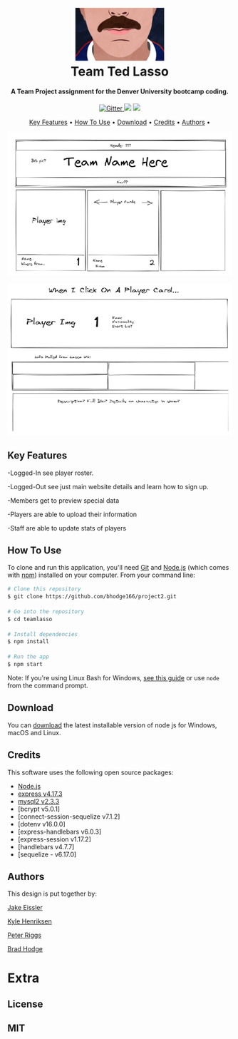 <h1 align="center">
  <br>
  <a href=""><img src="./readmeimage.png" alt="tedlasso" width="200"></a>
  <br>
  Team Ted Lasso
  <br>
</h1>

<h4 align="center">A Team Project assignment for the Denver University bootcamp coding.</h4>

<p align="center">
  <a href="https://badge.fury.io/js/electron-markdownify">
    <img src="https://badge.fury.io/js/electron-markdownify.svg"
         alt="Gitter">
  </a>
  <a href="https://gitter.im/amitmerchant1990/electron-markdownify"><img src="https://badges.gitter.im/amitmerchant1990/electron-markdownify.svg"></a>
  <a href="https://saythanks.io/to/khenriksenbootcamp@gmail.com">
      <img src="https://img.shields.io/badge/SayThanks.io-%E2%98%BC-1EAEDB.svg">
  </a>
</p>

<p align="center">
  <a href="#key-features">Key Features</a> •
  <a href="#how-to-use">How To Use</a> •
  <a href="#download">Download</a> •
  <a href="#credits">Credits</a> •
  <a href="#authors">Authors</a> •
  
</p>

![Project 2 image 1](./PROJECT%202%20WIREFRAME1.png)

![Project 2 image 2](./PROJECT%202%20WIREFRAME2.png)

## Key Features

-Logged-In see player roster.

-Logged-Out see just main website details and learn how to sign up.

-Members get to preview special data

-Players are able to upload their information

-Staff are able to update stats of players

## How To Use

To clone and run this application, you'll need [Git](https://git-scm.com) and [Node.js](https://nodejs.org/en/download/) (which comes with [npm](http://npmjs.com)) installed on your computer. From your command line:

```bash
# Clone this repository
$ git clone https://github.com/bhodge166/project2.git

# Go into the repository
$ cd teamlasso

# Install dependencies
$ npm install

# Run the app
$ npm start
```

Note: If you're using Linux Bash for Windows, [see this guide](https://www.howtogeek.com/261575/how-to-run-graphical-linux-desktop-applications-from-windows-10s-bash-shell/) or use `node` from the command prompt.

## Download

You can [download](https://nodejs.org/en/download/) the latest installable version of node js for Windows, macOS and Linux.

## Credits

This software uses the following open source packages:

- [Node.js](https://nodejs.org/)
- [express v4.17.3](https://www.npmjs.com/package/express)
- [mysql2 v2.3.3](https://www.npmjs.com/package/mysql2)
- [bcrypt v5.0.1]
- [connect-session-sequelize v7.1.2]
- [dotenv v16.0.0]
- [express-handlebars v6.0.3]
- [express-session v1.17.2]
- [handlebars v4.7.7]
- [sequelize - v6.17.0]

## Authors

This design is put together by:

[Jake Eissler](http://github.com/jakeeis24)

[Kyle Henriksen](htttp://github.com/starbjornx)

[Peter Riggs](http://github.com/par92)

[Brad Hodge](http://github.com/bhodge166)

# Extra

## License

## MIT
